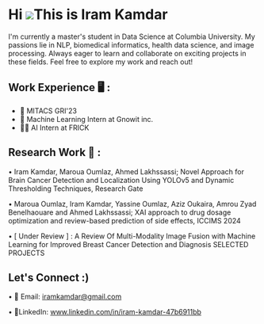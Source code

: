 Hi ![](https://user-images.githubusercontent.com/18350557/176309783-0785949b-9127-417c-8b55-ab5a4333674e.gif)This is Iram Kamdar
===================================================================================================================================

I'm currently a master's student in Data Science at Columbia University. My passions lie in NLP, biomedical informatics, health data science, and image processing. Always eager to learn and collaborate on exciting projects in these fields. Feel free to explore my work and reach out!

## **Work Experience 🖥️ :** 
- 🧠 MITACS GRI'23
- 🏢 Machine Learning Intern at Gnowit inc. 
- 👩‍💻 AI Intern at FRICK

## **Research Work 📝 :**
• Iram Kamdar, Maroua Oumlaz, Ahmed Lakhssassi; Novel Approach for Brain Cancer Detection and Localization Using YOLOv5 and Dynamic Thresholding Techniques, Research Gate

• Maroua Oumlaz, Iram Kamdar, Yassine Oumlaz, Aziz Oukaira, Amrou Zyad Benelhaouare and Ahmed Lakhssassi; XAI approach to drug dosage optimization and review-based prediction of side effects, ICCIMS 2024

• [ Under Review ] : A Review Of Multi-Modality Image Fusion with Machine Learning for Improved Breast Cancer Detection and Diagnosis SELECTED PROJECTS

## **Let's Connect :)** 
• 📩 Email: iramkamdar@gmail.com

• 🦉LinkedIn: www.linkedin.com/in/iram-kamdar-47b6911bb
  

